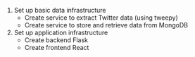 1. Set up basic data infrastructure
    * Create service to extract Twitter data (using tweepy)
    * Create service to store and retrieve data from MongoDB
2. Set up application infrastructure
    * Create backend Flask
    * Create frontend React